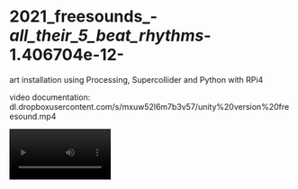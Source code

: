 # 2021_freesounds_-_all_their_5_beat_rhythms_-1.406704e-12-
art installation using Processing, Supercollider and Python with RPi4

video documentation: dl.dropboxusercontent.com/s/mxuw52l6m7b3v57/unity%20version%20freesound.mp4

<video src='dl.dropboxusercontent.com/s/mxuw52l6m7b3v57/unity%20version%20freesound.mp4' width=180/>
